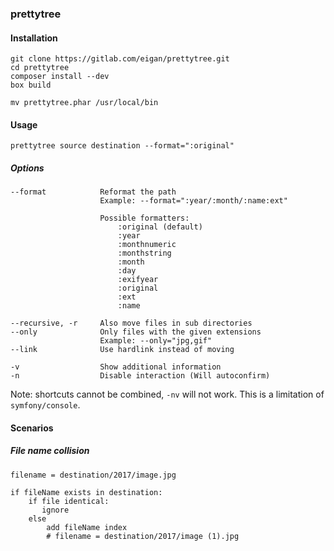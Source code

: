 ### prettytree

#### Installation
```
git clone https://gitlab.com/eigan/prettytree.git
cd prettytree
composer install --dev
box build

mv prettytree.phar /usr/local/bin
```


#### Usage
```
prettytree source destination --format=":original"
```

##### Options
```
--format            Reformat the path
                    Example: --format=":year/:month/:name:ext"
             
                    Possible formatters:
                        :original (default)
                        :year
                        :monthnumeric
                        :monthstring
                        :month
                        :day
                        :exifyear
                        :original
                        :ext
                        :name
 
--recursive, -r     Also move files in sub directories
--only              Only files with the given extensions
                    Example: --only="jpg,gif"
--link              Use hardlink instead of moving

-v                  Show additional information
-n                  Disable interaction (Will autoconfirm)
```
Note: shortcuts cannot be combined, `-nv` will not work. This is a limitation of `symfony/console`.



#### Scenarios
##### File name collision
```
filename = destination/2017/image.jpg

if fileName exists in destination:
    if file identical:
       ignore
    else
        add fileName index
        # filename = destination/2017/image (1).jpg
```